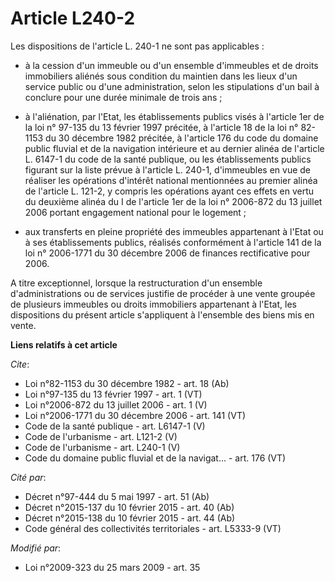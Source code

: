 # Article L240-2

Les dispositions de l'article L. 240-1 ne sont pas applicables :

- à la cession d'un immeuble ou d'un ensemble d'immeubles et de droits immobiliers aliénés sous condition du maintien dans
les lieux d'un service public ou d'une administration, selon les stipulations d'un bail à conclure pour une durée minimale de
trois ans ;

- à l'aliénation, par l'Etat, les établissements publics visés à l'article 1er de la loi n° 97-135 du 13 février 1997
précitée, à l'article 18 de la loi n° 82-1153 du 30 décembre 1982 précitée, à l'article 176 du code du domaine public fluvial
et de la navigation intérieure et au dernier alinéa de l'article L. 6147-1 du code de la santé publique, ou les
établissements publics figurant sur la liste prévue à l'article L. 240-1, d'immeubles en vue de réaliser les opérations
d'intérêt national mentionnées au premier alinéa de l'article L. 121-2, y compris les opérations ayant ces effets en vertu du
deuxième alinéa du I de l'article 1er de la loi n° 2006-872 du 13 juillet 2006 portant engagement national pour le logement ;

- aux transferts en pleine propriété des immeubles appartenant à l'Etat ou à ses établissements publics, réalisés
conformément à l'article 141 de la loi n° 2006-1771 du 30 décembre 2006 de finances rectificative pour 2006. 

A titre exceptionnel, lorsque la restructuration d'un ensemble d'administrations ou de services justifie de procéder à une
vente groupée de plusieurs immeubles ou droits immobiliers appartenant à l'Etat, les dispositions du présent article
s'appliquent à l'ensemble des biens mis en vente.

**Liens relatifs à cet article**

_Cite_:

  - Loi n°82-1153 du 30 décembre 1982 - art. 18 (Ab)
  - Loi n°97-135 du 13 février 1997 - art. 1 (VT)
  - Loi n°2006-872 du 13 juillet 2006 - art. 1 (V)
  - Loi n°2006-1771 du 30 décembre 2006 - art. 141 (VT)
  - Code de la santé publique - art. L6147-1 (V)
  - Code de l'urbanisme - art. L121-2 (V)
  - Code de l'urbanisme - art. L240-1 (V)
  - Code du domaine public fluvial et de la navigat... - art. 176 (VT)

_Cité par_:

  - Décret n°97-444 du 5 mai 1997 - art. 51 (Ab)
  - Décret n°2015-137 du 10 février 2015 - art. 40 (Ab)
  - Décret n°2015-138 du 10 février 2015 - art. 44 (Ab)
  - Code général des collectivités territoriales - art. L5333-9 (VT)

_Modifié par_:

  - Loi n°2009-323 du 25 mars 2009 - art. 35
